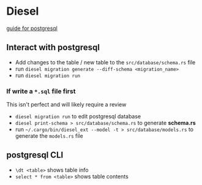 # Diesel

[guide for postgresql](https://diesel.rs/guides/getting-started)

## Interact with postgresql

- Add changes to the table / new table to the `src/database/schema.rs` file
- run `diesel migration generate --diff-schema <migration_name>`
- run `diesel migration run`

### If write a `*.sql` file first

This isn't perfect and will likely require a review

- `diesel migration run` to edit postgresql database
- `diesel print-schema > src/database/schema.rs` to generate **schema.rs**
- run `~/.cargo/bin/diesel_ext --model -t > src/database/models.rs` to generate the
  `models.rs` file

## postgresql CLI

- `\dt <table>` shows table info
- `select * from <table>` shows table contents
